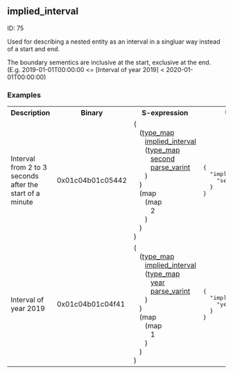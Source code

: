 ## implied_interval

ID: 75

Used for describing a nested entity as an interval in a singluar way instead of a start and end.

The boundary sementics are inclusive at the start, exclusive at the end. (E.g. 2019-01-01T00:00:00 <= [Interval of year 2019] < 2020-01-01T00:00:00)

### Examples

<table><tr><th>Description</th><th>Binary</th><th>S-expression</th><th>Unpacked</th></tr><tr><td>Interval from 2 to 3 seconds after the start of a minute</td><td>0x01c04b01c05442</td><td>(<br>&nbsp;&nbsp;&nbsp;(<a href="./type_map.md">type_map</a> <br>&nbsp;&nbsp;&nbsp;&nbsp;&nbsp;&nbsp;<a href="./implied_interval.md">implied_interval</a> <br>&nbsp;&nbsp;&nbsp;&nbsp;&nbsp;&nbsp;(<a href="./type_map.md">type_map</a> <br>&nbsp;&nbsp;&nbsp;&nbsp;&nbsp;&nbsp;&nbsp;&nbsp;&nbsp;<a href="./second.md">second</a> <br>&nbsp;&nbsp;&nbsp;&nbsp;&nbsp;&nbsp;&nbsp;&nbsp;&nbsp;<a href="./parse_varint.md">parse_varint</a><br>&nbsp;&nbsp;&nbsp;&nbsp;&nbsp;&nbsp;)<br>&nbsp;&nbsp;&nbsp;) <br>&nbsp;&nbsp;&nbsp;(map <br>&nbsp;&nbsp;&nbsp;&nbsp;&nbsp;&nbsp;(map <br>&nbsp;&nbsp;&nbsp;&nbsp;&nbsp;&nbsp;&nbsp;&nbsp;&nbsp;2<br>&nbsp;&nbsp;&nbsp;&nbsp;&nbsp;&nbsp;)<br>&nbsp;&nbsp;&nbsp;)<br>)</td><td><pre>{
  "implied_interval": {
    "second": 2
  }
}</pre></td>
<tr><td>Interval of year 2019</td><td>0x01c04b01c04f41</td><td>(<br>&nbsp;&nbsp;&nbsp;(<a href="./type_map.md">type_map</a> <br>&nbsp;&nbsp;&nbsp;&nbsp;&nbsp;&nbsp;<a href="./implied_interval.md">implied_interval</a> <br>&nbsp;&nbsp;&nbsp;&nbsp;&nbsp;&nbsp;(<a href="./type_map.md">type_map</a> <br>&nbsp;&nbsp;&nbsp;&nbsp;&nbsp;&nbsp;&nbsp;&nbsp;&nbsp;<a href="./year.md">year</a> <br>&nbsp;&nbsp;&nbsp;&nbsp;&nbsp;&nbsp;&nbsp;&nbsp;&nbsp;<a href="./parse_varint.md">parse_varint</a><br>&nbsp;&nbsp;&nbsp;&nbsp;&nbsp;&nbsp;)<br>&nbsp;&nbsp;&nbsp;) <br>&nbsp;&nbsp;&nbsp;(map <br>&nbsp;&nbsp;&nbsp;&nbsp;&nbsp;&nbsp;(map <br>&nbsp;&nbsp;&nbsp;&nbsp;&nbsp;&nbsp;&nbsp;&nbsp;&nbsp;1<br>&nbsp;&nbsp;&nbsp;&nbsp;&nbsp;&nbsp;)<br>&nbsp;&nbsp;&nbsp;)<br>)</td><td><pre>{
  "implied_interval": {
    "year": 1
  }
}</pre></td></table>